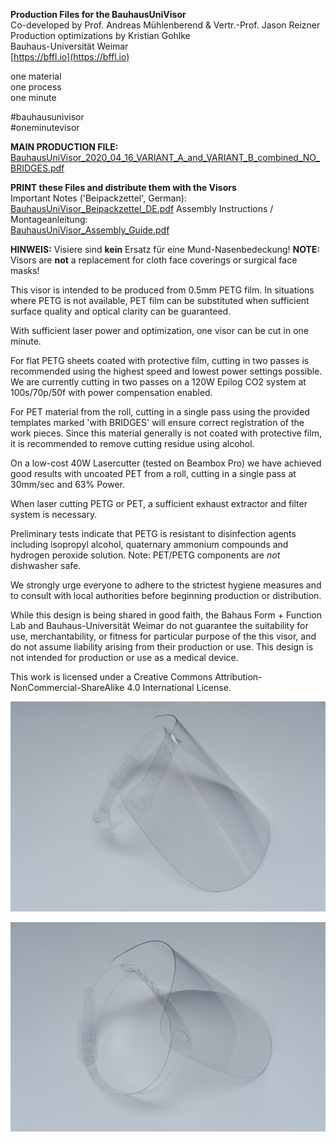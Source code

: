 **Production Files for the BauhausUniVisor**<br />
Co-developed by Prof. Andreas Mühlenberend & Vertr.-Prof. Jason Reizner<br />
Production optimizations by Kristian Gohlke<br />
Bauhaus-Universität Weimar<br />
[https://bffl.io](https://bffl.io)

one material<br />
one process<br />
one minute<br />

#bauhausunivisor<br />
#oneminutevisor

**MAIN PRODUCTION FILE:**<br />
[BauhausUniVisor_2020_04_16_VARIANT_A_and_VARIANT_B_combined_NO_BRIDGES.pdf](https://github.com/bauhausformandfunctionlab/covid19/blob/master/BauhausUniVisor/BauhausUniVisor_2020_04_16_VARIANT_A_and_VARIANT_B_combined_NO_BRIDGES.pdf)

**PRINT these Files and distribute them with the Visors**<br />
Important Notes ('Beipackzettel', German):
<br />[BauhausUniVisor_Beipackzettel_DE.pdf](https://github.com/bauhausformandfunctionlab/covid19/blob/master/BauhausUniVisor/BauhausUniVisor_Beipackzettel_DE.pdf)
Assembly Instructions / Montageanleitung:<br />
[BauhausUniVisor_Assembly_Guide.pdf](https://github.com/bauhausformandfunctionlab/covid19/blob/master/BauhausUniVisor/BauhausUniVisor_Assembly_Guide.pdf)

**HINWEIS:** Visiere sind **kein** Ersatz für eine Mund-Nasenbedeckung!
**NOTE:** Visors are **not** a replacement for cloth face coverings or surgical face masks!  

This visor is intended to be produced from 0.5mm PETG film. In situations where PETG is not available, PET film can be substituted when sufficient surface quality and optical clarity can be guaranteed.

With sufficient laser power and optimization, one visor can be cut in one minute.

For flat PETG sheets coated with protective film, cutting in two passes is recommended using the highest speed and lowest power settings possible. We are currently cutting in two passes on a 120W Epilog CO2 system at 100s/70p/50f with power compensation enabled.

For PET material from the roll, cutting in a single pass using the provided templates marked 'with BRIDGES' will ensure correct registration of the work pieces. Since this material generally is not coated with protective film, it is recommended to remove cutting residue using alcohol.

On a low-cost 40W Lasercutter (tested on Beambox Pro) we have achieved good results with uncoated PET from a roll, cutting in a single pass at 30mm/sec and 63% Power.

When laser cutting PETG or PET, a sufficient exhaust extractor and filter system is necessary.

Preliminary tests indicate that PETG is resistant to disinfection agents including isopropyl alcohol, quaternary ammonium compounds and hydrogen peroxide solution. Note: PET/PETG components are *not* dishwasher safe.

We strongly urge everyone to adhere to the strictest hygiene measures and to consult with local authorities before beginning production or distribution. 

While this design is being shared in good faith, the Bahaus Form + Function Lab and Bauhaus-Universität Weimar do not guarantee the suitability for use, merchantability, or fitness for particular purpose of the this visor, and do not assume liability arising from their production or use. This design is not intended for production or use as a medical device.

This work is licensed under a Creative Commons Attribution-NonCommercial-ShareAlike 4.0 International License.


![BauhausUniVisor](https://github.com/bauhausformandfunctionlab/covid19/blob/master/BauhausUniVisor/buv-3.jpg)



![BauhausUniVisor](https://github.com/bauhausformandfunctionlab/covid19/blob/master/BauhausUniVisor/buv-5.jpg)
